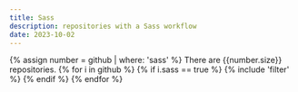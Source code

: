 ```yaml
---
title: Sass
description: repositories with a Sass workflow
date: 2023-10-02
---
```

{% assign number = github | where: 'sass' %}
There are {{number.size}} repositories.
{% for i in github %}
{% if i.sass == true %} 
{% include 'filter' %}
{% endif %}
{% endfor %}